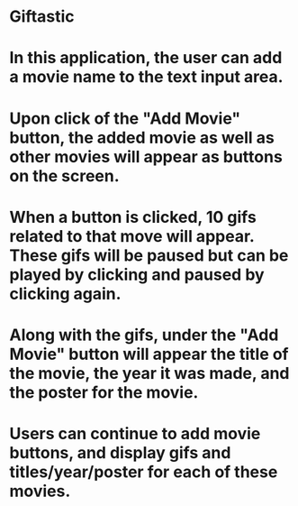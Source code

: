 # Giftastic

# In this application, the user can add a movie name to the text input area.

# Upon click of the "Add Movie" button, the added movie as well as other movies will appear as buttons on the screen.

# When a button is clicked, 10 gifs related to that move will appear. These gifs will be paused but can be played by clicking and paused by clicking again.

# Along with the gifs, under the "Add Movie" button will appear the title of the movie, the year it was made, and the poster for the movie.

# Users can continue to add movie buttons, and display gifs and titles/year/poster for each of these movies. 